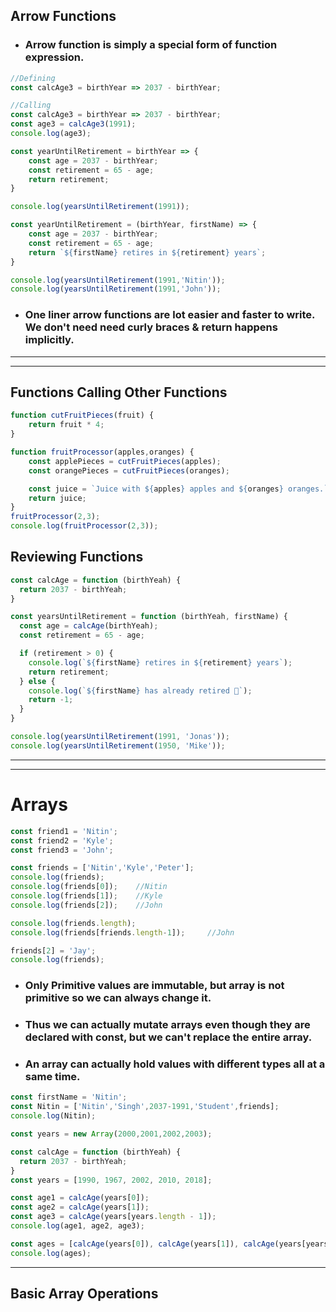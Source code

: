 ## Arrow Functions

* ### Arrow function is simply a special form of function expression.
```Javascript
//Defining
const calcAge3 = birthYear => 2037 - birthYear;
```

```Javascript
//Calling
const calcAge3 = birthYear => 2037 - birthYear;
const age3 = calcAge3(1991);
console.log(age3);
```
```Javascript
const yearUntilRetirement = birthYear => {
    const age = 2037 - birthYear;
    const retirement = 65 - age;
    return retirement;
}

console.log(yearsUntilRetirement(1991));
```
```Javascript
const yearUntilRetirement = (birthYear, firstName) => {
    const age = 2037 - birthYear;
    const retirement = 65 - age;
    return `${firstName} retires in ${retirement} years`;
}

console.log(yearsUntilRetirement(1991,'Nitin'));
console.log(yearsUntilRetirement(1991,'John'));
```

* ### One liner arrow functions are lot easier and faster to write. We don't need need curly braces & return happens implicitly.

---
---
## Functions Calling Other Functions

```Javascript
function cutFruitPieces(fruit) {
    return fruit * 4;
}
```

```Javascript
function fruitProcessor(apples,oranges) {
    const applePieces = cutFruitPieces(apples);
    const orangePieces = cutFruitPieces(oranges);

    const juice = `Juice with ${apples} apples and ${oranges} oranges.`;
    return juice;
}
fruitProcessor(2,3);
console.log(fruitProcessor(2,3));
```
## Reviewing Functions
```Javascript
const calcAge = function (birthYeah) {
  return 2037 - birthYeah;
}

const yearsUntilRetirement = function (birthYeah, firstName) {
  const age = calcAge(birthYeah);
  const retirement = 65 - age;

  if (retirement > 0) {
    console.log(`${firstName} retires in ${retirement} years`);
    return retirement;
  } else {
    console.log(`${firstName} has already retired 🎉`);
    return -1;
  }
}

console.log(yearsUntilRetirement(1991, 'Jonas'));
console.log(yearsUntilRetirement(1950, 'Mike'));
```
---
---

# Arrays
```Javascript
const friend1 = 'Nitin';
const friend2 = 'Kyle';
const friend3 = 'John';
```
```javascript
const friends = ['Nitin','Kyle','Peter'];
console.log(friends);
console.log(friends[0]);    //Nitin
console.log(friends[1]);    //Kyle
console.log(friends[2]);    //John

console.log(friends.length);
console.log(friends[friends.length-1]);     //John

friends[2] = 'Jay';
console.log(friends);
```
* ### Only Primitive values are immutable, but array is not primitive so we can always change it.
* ### Thus we can actually mutate arrays even though they are declared with const, but we can't replace the entire array.
* ### An array can actually hold values with different types all at a same time.
```javascript
const firstName = 'Nitin';
const Nitin = ['Nitin','Singh',2037-1991,'Student',friends];
console.log(Nitin);
```

```javascript
const years = new Array(2000,2001,2002,2003);
```
```Javascript
const calcAge = function (birthYeah) {
  return 2037 - birthYeah;
}
const years = [1990, 1967, 2002, 2010, 2018];

const age1 = calcAge(years[0]);
const age2 = calcAge(years[1]);
const age3 = calcAge(years[years.length - 1]);
console.log(age1, age2, age3);

const ages = [calcAge(years[0]), calcAge(years[1]), calcAge(years[years.length - 1])];
console.log(ages);
```
---
## Basic Array Operations
